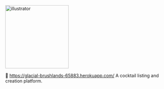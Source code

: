 <img src="https://res.cloudinary.com/camilogzlez/image/upload/v1616180635/Railsmrcocktail_f3peyr.png" alt="illustrator" width="auto" height="200"/>

🍹 https://glacial-brushlands-65883.herokuapp.com/ A cocktail listing and creation platform.
